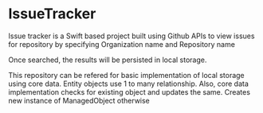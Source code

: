 # IssueTracker

Issue tracker is a Swift based project built using Github APIs to view issues for repository by specifying Organization name and Repository name

Once searched, the results will be persisted in local storage.

This repository can be refered for basic implementation of local storage using core data. Entity objects use 1 to many relationship. Also, core data implementation checks for existing object and updates the same. Creates new instance of ManagedObject otherwise
